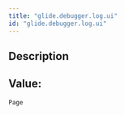 ```yaml
---
title: "glide.debugger.log.ui"
id: "glide.debugger.log.ui"
---
```

## Description



## Value: 
```
Page
```